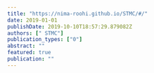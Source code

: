 ```yaml
---
title: "https://nima-roohi.github.io/STMC/#/"
date: 2019-01-01
publishDate: 2019-10-10T18:57:29.879082Z
authors: [" STMC"]
publication_types: ["0"]
abstract: ""
featured: true
publication: ""
---
```


